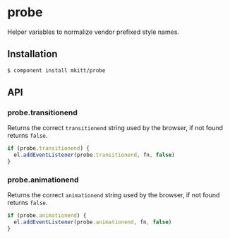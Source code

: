 # probe
Helper variables to normalize vendor prefixed style names.


## Installation

```sh
$ component install mkitt/probe
```


## API

### probe.transitionend
Returns the correct `transitionend` string used by the browser, if not
found returns `false`.

```js
if (probe.transitionend) {
  el.addEventListener(probe.transitionend, fn, false)
}
```

### probe.animationend
Returns the correct `animationend` string used by the browser, if not
found returns `false`.

```js
if (probe.animationend) {
  el.addEventListener(probe.animationend, fn, false)
}
```

